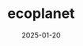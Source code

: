 ---  
layout: startup_page  
title: "ecoplanet"  
id: "ecoplanet.tech"  
permalink: "/ecoplanetecoplanet.tech01202025/"  
website: "https://www.ecoplanet.tech/"  
funding_round: "Series A"  
funding_amount: "€16M"  
investors: "EQT Ventures, HV Capital, other angel investors"  
about: "ecoplanet provides energy management software designed to minimize manual effort and ensure regulatory compliance. Its AI-based platform manages energy supply and demand, optimizing usage, lowering costs, and ensuring compliance across over 2,000 locations. The software integrates with renewable energy sources to help businesses leverage green electricity at optimal times."  
markets: "Energy Management, AI, Artificial Intelligence (AI), B2B, Energy, Energy Efficiency, Energy Management"  
hq: "Munich, Bavaria, Germany"  
founded_year: "2022"  
linkedin: "https://www.linkedin.com/company/ecoplanet-green-operations"  
twitter: ""  
instagram: ""  
facebook: ""  
crunchbase: "https://www.crunchbase.com/organization/ecoplanet"  
pitchbook: "https://pitchbook.com/profiles/company/521180-56"  

date_display: "20-Jan-2025"  
date: "2025-01-20"

# SEO Optimization  
meta_title: "ecoplanet - Series A Funding (€16M)"  
meta_description: "ecoplanet, ecoplanet provides energy management software designed to minimize manual effort and ensure regulatory compliance. Its AI-based platform manages energ..."  
meta_keywords: "ecoplanet, Energy Management, AI, Artificial Intelligence (AI), B2B, Energy, Energy Efficiency, Energy Management, Series A funding"  
canonical_url: "https://startup.projectstartups.com/ecoplanetecoplanet.tech01202025/"  
---